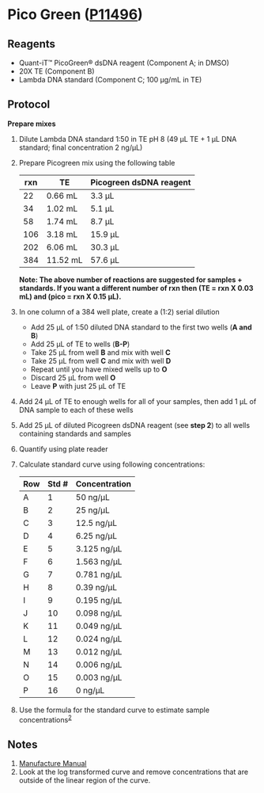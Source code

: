 # Pico Green ([P11496](https://www.thermofisher.com/order/catalog/product/P11496))

## Reagents

* Quant-iT™ PicoGreen® dsDNA reagent (Component A; in DMSO)
* 20X TE (Component B)
* Lambda DNA standard (Component C; 100 µg/mL in TE)

## Protocol

**Prepare mixes**

1. Dilute Lambda DNA standard 1:50 in TE pH 8 (49 µL TE + 1 µL DNA standard; final concentration 2 ng/µL)
2. Prepare Picogreen mix using the following table

    | rxn | TE       | Picogreen dsDNA reagent |
    |-----|----------|-------------------------|
    |  22 |  0.66 mL |  3.3 µL                 |
    |  34 |  1.02 mL |  5.1 µL                 |
    |  58 |  1.74 mL |  8.7 µL                 |
    | 106 |  3.18 mL | 15.9 µL                 |
    | 202 |  6.06 mL | 30.3 µL                 |
    | 384 | 11.52 mL | 57.6 µL                 |

    **Note: The above number of reactions are suggested for samples + standards. If
    you want a different number of rxn then (TE = rxn X 0.03 mL) and (pico = rxn X
    0.15 µL).**

3. In one column of a 384 well plate, create a (1:2) serial dilution
    * Add 25 µL of 1:50 diluted DNA standard to the first two wells (**A and B**)
    * Add 25 µL of TE to wells (**B-P**)
    * Take 25 µL from well **B** and mix with well **C**
    * Take 25 µL from well **C** and mix with well **D**
    * Repeat until you have mixed wells up to **O**
    * Discard 25 µL from well **O**
    * Leave **P** with just 25 µL of TE
4. Add 24 µL of TE to enough wells for all of your samples, then add 1 µL of DNA sample to each of these wells
6. Add 25 µL of diluted Picogreen dsDNA reagent (see **step 2**) to all wells containing standards and samples
7. Quantify using plate reader
8. Calculate standard curve using following concentrations:

    | Row   | Std #   | Concentration    |
    | ----- | ------- | ---------------  |
    | A     | 1       | 50 ng/µL         |
    | B     | 2       | 25 ng/µL         |
    | C     | 3       | 12.5 ng/µL       |
    | D     | 4       | 6.25 ng/µL       |
    | E     | 5       | 3.125 ng/µL      |
    | F     | 6       | 1.563 ng/µL      |
    | G     | 7       | 0.781 ng/µL      |
    | H     | 8       | 0.39 ng/µL       |
    | I     | 9       | 0.195 ng/µL      |
    | J     | 10      | 0.098 ng/µL      |
    | K     | 11      | 0.049 ng/µL      |
    | L     | 12      | 0.024 ng/µL      |
    | M     | 13      | 0.012 ng/µL      |
    | N     | 14      | 0.006 ng/µL      |
    | O     | 15      | 0.003 ng/µL      |
    | P     | 16      | 0 ng/µL          |

9. Use the formula for the standard curve to estimate sample concentrations<sup>[2](#conc)</sup>

## Notes
1. [Manufacture Manual](https://tools.thermofisher.com/content/sfs/manuals/mp07581.pdf)
2. <a name="conc"></a>Look at the log transformed curve and remove
   concentrations that are outside of the linear region of the curve.
